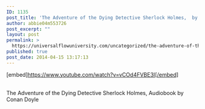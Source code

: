 ```yaml
---
ID: 1135
post_title: 'The Adventure of the Dying Detective Sherlock Holmes,  by Conan Doyle'
author: abbie04m553726
post_excerpt: ""
layout: post
permalink: >
  https://universalflowuniversity.com/uncategorized/the-adventure-of-the-dying-detective-sherlock-holmes-by-conan-doyle/
published: true
post_date: 2014-04-15 13:17:13
---
```

[embed]https://www.youtube.com/watch?v=vCOd4FVBE3I[/embed]</br></br>
<p>The Adventure of the Dying Detective Sherlock Holmes, Audiobook by Conan Doyle</p>